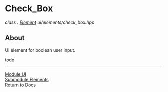 # Check_Box
*class : [Element](element.md)*
*ui/elements/check_box.hpp*

## About
UI element for boolean user input.

todo

---

[Module UI](../ui.md)  
[Submodule Elements](elements.md)  
[Return to Docs](../../docs.md)
